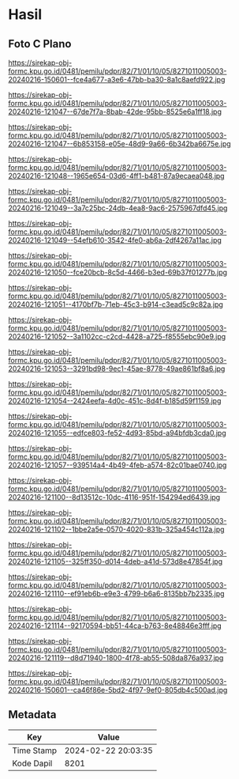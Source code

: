 # Hasil

## Foto C Plano

https://sirekap-obj-formc.kpu.go.id/0481/pemilu/pdpr/82/71/01/10/05/8271011005003-20240216-150601--fce4a677-a3e6-47bb-ba30-8a1c8aefd922.jpg

https://sirekap-obj-formc.kpu.go.id/0481/pemilu/pdpr/82/71/01/10/05/8271011005003-20240216-121047--67de7f7a-8bab-42de-95bb-8525e6a1ff18.jpg

https://sirekap-obj-formc.kpu.go.id/0481/pemilu/pdpr/82/71/01/10/05/8271011005003-20240216-121047--6b853158-e05e-48d9-9a66-6b342ba6675e.jpg

https://sirekap-obj-formc.kpu.go.id/0481/pemilu/pdpr/82/71/01/10/05/8271011005003-20240216-121048--1965e654-03d6-4ff1-b481-87a9ecaea048.jpg

https://sirekap-obj-formc.kpu.go.id/0481/pemilu/pdpr/82/71/01/10/05/8271011005003-20240216-121049--3a7c25bc-24db-4ea8-9ac6-2575967dfd45.jpg

https://sirekap-obj-formc.kpu.go.id/0481/pemilu/pdpr/82/71/01/10/05/8271011005003-20240216-121049--54efb610-3542-4fe0-ab6a-2df4267a11ac.jpg

https://sirekap-obj-formc.kpu.go.id/0481/pemilu/pdpr/82/71/01/10/05/8271011005003-20240216-121050--fce20bcb-8c5d-4466-b3ed-69b37f01277b.jpg

https://sirekap-obj-formc.kpu.go.id/0481/pemilu/pdpr/82/71/01/10/05/8271011005003-20240216-121051--4170bf7b-71eb-45c3-b914-c3ead5c9c82a.jpg

https://sirekap-obj-formc.kpu.go.id/0481/pemilu/pdpr/82/71/01/10/05/8271011005003-20240216-121052--3a1102cc-c2cd-4428-a725-f8555ebc90e9.jpg

https://sirekap-obj-formc.kpu.go.id/0481/pemilu/pdpr/82/71/01/10/05/8271011005003-20240216-121053--3291bd98-9ec1-45ae-8778-49ae861bf8a6.jpg

https://sirekap-obj-formc.kpu.go.id/0481/pemilu/pdpr/82/71/01/10/05/8271011005003-20240216-121054--2424eefa-4d0c-451c-8d4f-b185d59f1159.jpg

https://sirekap-obj-formc.kpu.go.id/0481/pemilu/pdpr/82/71/01/10/05/8271011005003-20240216-121055--edfce803-fe52-4d93-85bd-a94bfdb3cda0.jpg

https://sirekap-obj-formc.kpu.go.id/0481/pemilu/pdpr/82/71/01/10/05/8271011005003-20240216-121057--939514a4-4b49-4feb-a574-82c01bae0740.jpg

https://sirekap-obj-formc.kpu.go.id/0481/pemilu/pdpr/82/71/01/10/05/8271011005003-20240216-121100--8d13512c-10dc-4116-951f-154294ed6439.jpg

https://sirekap-obj-formc.kpu.go.id/0481/pemilu/pdpr/82/71/01/10/05/8271011005003-20240216-121102--1bbe2a5e-0570-4020-831b-325a454c112a.jpg

https://sirekap-obj-formc.kpu.go.id/0481/pemilu/pdpr/82/71/01/10/05/8271011005003-20240216-121105--325ff350-d014-4deb-a41d-573d8e47854f.jpg

https://sirekap-obj-formc.kpu.go.id/0481/pemilu/pdpr/82/71/01/10/05/8271011005003-20240216-121110--ef91eb6b-e9e3-4799-b6a6-8135bb7b2335.jpg

https://sirekap-obj-formc.kpu.go.id/0481/pemilu/pdpr/82/71/01/10/05/8271011005003-20240216-121114--92170594-bb51-44ca-b763-8e48846e3fff.jpg

https://sirekap-obj-formc.kpu.go.id/0481/pemilu/pdpr/82/71/01/10/05/8271011005003-20240216-121119--d8d71940-1800-4f78-ab55-508da876a937.jpg

https://sirekap-obj-formc.kpu.go.id/0481/pemilu/pdpr/82/71/01/10/05/8271011005003-20240216-150601--ca46f86e-5bd2-4f97-9ef0-805db4c500ad.jpg


## Metadata

| Key        | Value               |
| ---------- | ------------------- |
| Time Stamp | 2024-02-22 20:03:35 |
| Kode Dapil | 8201                |



